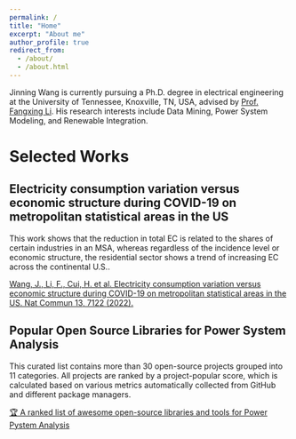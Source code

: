```yaml
---
permalink: /
title: "Home"
excerpt: "About me"
author_profile: true
redirect_from: 
  - /about/
  - /about.html
---
```

Jinning Wang is currently pursuing a Ph.D. degree in electrical engineering at the University of Tennessee, Knoxville, TN, USA, advised by [Prof. Fangxing Li](http://web.eecs.utk.edu/~fli6/). His research interests include Data Mining, Power System Modeling, and Renewable Integration.

# Selected Works

## Electricity consumption variation versus economic structure during COVID-19 on metropolitan statistical areas in the US

This work shows that the reduction in total EC is related to the shares of certain industries in an MSA, whereas regardless of the incidence level or economic structure, the residential sector shows a trend of increasing EC across the continental U.S..

[Wang, J., Li, F., Cui, H. et al. Electricity consumption variation versus economic structure during COVID-19 on metropolitan statistical areas in the US. Nat Commun 13, 7122 (2022).](https://jinningwang.github.io/publication/covid)

## Popular Open Source Libraries for Power System Analysis

This curated list contains more than 30 open-source projects grouped into 11 categories. All projects are ranked by a project-popular score, which is calculated based on various metrics automatically collected from GitHub and different package managers.

[🏆 A ranked list of awesome open-source libraries and tools for Power Pystem Analysis](https://github.com/jinningwang/best-of-ps)
